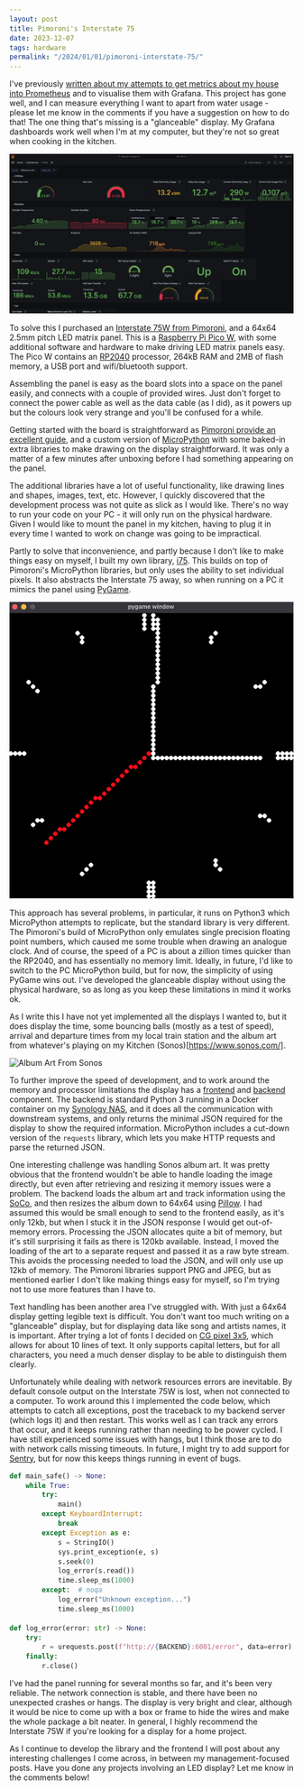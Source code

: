 ```yaml
---
layout: post
title: Pimoroni's Interstate 75
date: 2023-12-07
tags: hardware
permalink: "/2024/01/01/pimoroni-interstate-75/"
---
```

I've previously [written about my attempts to get metrics about my house into Prometheus](/2020/10/14/house-measurements/)
and to visualise them with Grafana. This project has gone well, and I can measure
everything I want to apart from water usage - please let me know in the comments if you
have a suggestion on how to do that! The one thing that's missing is a "glanceable"
display. My Grafana dashboards work well when I'm at my computer, but they're not so great
when cooking in the kitchen.

<!--more-->

![Grafana Dashboard](/assets/202401_grafana.png)

To solve this I purchased an [Interstate 75W from Pimoroni](https://shop.pimoroni.com/products/interstate-75?variant=39443584417875),
and a 64x64 2.5mm pitch LED matrix panel.  This is a [Raspberry Pi Pico W](https://www.raspberrypi.com/documentation/microcontrollers/raspberry-pi-pico.html),
with some additional software and hardware to make driving LED matrix panels easy. The Pico W
contains an [RP2040](https://www.raspberrypi.com/products/rp2040/specifications/) processor,
264kB RAM and 2MB of flash memory, a USB port and wifi/bluetooth support.

Assembling the panel is easy as the board slots into a space on the panel easily, and connects
with a couple of provided wires. Just don't forget to connect the power cable as well as the
data cable (as I did), as it powers up but the colours look very strange and you'll be confused
for a while.

Getting started with the board is straightforward as [Pimoroni provide an excellent guide](https://learn.pimoroni.com/article/getting-started-with-interstate-75),
and a custom version of [MicroPython](https://micropython.org/) with some baked-in
extra libraries to make drawing on the display straightforward. It was only a matter of a few
minutes after unboxing before I had something appearing on the panel.

The additional libraries have a lot of useful functionality, like drawing lines and shapes,
images, text, etc. However, I quickly discovered that the development process was not quite
as slick as I would like. There's no way to run your code on your PC - it will only run on
the physical hardware. Given I would like to mount the panel in my kitchen, having to plug
it in every time I wanted to work on change was going to be impractical.

Partly to solve that inconvenience, and partly because I don't like to make things easy on myself,
I built my own library, [i75](https://github.com/andrewjw/i75). This builds on top of
Pimoroni's MicroPython libraries, but only uses the ability to set individual pixels. It also 
abstracts the Interstate 75 away, so when running on a PC it mimics the panel using 
[PyGame](https://www.pygame.org/).

![Emulated Interstate 75W Display](/assets/i75_emulated_display.png)

This approach has several problems, in particular, it runs on Python3 which MicroPython attempts
to replicate, but the standard library is very different. The Pimoroni's build of MicroPython only
emulates single precision floating point numbers, which caused me some trouble when drawing an
analogue clock. And of course, the speed of a PC is about a zillion times quicker than the RP2040,
and has essentially no memory limit. Ideally, in future, I'd like to switch to the PC MicroPython build,
but for now, the simplicity of using PyGame wins out. I've developed the glanceable display
without using the physical hardware, so as long as you keep these limitations in mind it works
ok.

As I write this I have not yet implemented all the displays I wanted to, but it does display the time,
some bouncing balls (mostly as a test of speed), arrival and departure times from my local train
station and the album art from whatever's playing on my Kitchen (Sonos)[https://www.sonos.com/].

![Album Art From Sonos](/assets/i75_album_art.png)

To further improve the speed of development, and to work around the memory and processor limitations
the display has a [frontend](https://github.com/andrewjw/smartdisplay-frontend) and
[backend](https://github.com/andrewjw/smartdisplay-backend) component. The backend is standard Python 3
running in a Docker container on my [Synology NAS](https://www.synology.com/), and it does all the
communication with downstream systems, and only returns the minimal JSON required for the display to show
the required information. MicroPython includes a cut-down version of the `requests` library, which lets
you make HTTP requests and parse the returned JSON. 

One interesting challenge was handling Sonos album art. It was pretty obvious that the frontend wouldn't
be able to handle loading the image directly, but even after retrieving and resizing it memory issues
were a problem. The backend loads the album art and track information using the
[SoCo](https://github.com/SoCo/SoCo), and then resizes the album down to 64x64 using [Pillow](https://python-pillow.org/).
I had assumed this would be small enough to send to the frontend easily, as it's only 12kb, but when I stuck
it in the JSON response I would get out-of-memory errors. Processing the JSON allocates quite
a bit of memory, but it's still surprising it fails as there is 120kb available. Instead, I moved the loading
of the art to a separate request and passed it as a raw byte stream. This avoids the processing needed to
load the JSON, and will only use up 12kb of memory. The Pimoroni libraries support PNG and JPEG,
but as mentioned earlier I don't like making things easy for myself, so I'm trying not to use more features
than I have to.

Text handling has been another area I've struggled with. With just a 64x64 display getting legible text is difficult.
You don't want too much writing on a "glanceable" display, but for displaying data like song and artists names, it
is important. After trying a lot of fonts I decided on [CG pixel 3x5](https://fontstruct.com/fontstructions/show/1404325/cg-pixel-4x5-2),
which allows for about 10 lines of text. It only supports capital letters, but for all characters, you need a much
denser display to be able to distinguish them clearly.

Unfortunately while dealing with network resources errors are inevitable. By default console output on the Interstate
75W is lost, when not connected to a computer. To work around this I implemented the code below, which attempts to
catch all exceptions, post the traceback to my backend server (which logs it) and then restart. This works well as I
can track any errors that occur, and it keeps running rather than needing to be power cycled. I have still experienced
some issues with hangs, but I think those are to do with network calls missing timeouts. In future, I might try to
add support for [Sentry](https://sentry.io/), but for now this keeps things running in event of bugs.

```python
def main_safe() -> None:
    while True:
        try:
            main()
        except KeyboardInterrupt:
            break
        except Exception as e:
            s = StringIO()
            sys.print_exception(e, s)
            s.seek(0)
            log_error(s.read())
            time.sleep_ms(1000)
        except:  # noqa
            log_error("Unknown exception...")
            time.sleep_ms(1000)

def log_error(error: str) -> None:
    try:
        r = urequests.post(f"http://{BACKEND}:6001/error", data=error)
    finally:
        r.close()
```

I've had the panel running for several months so far, and it's been very reliable. The network connection is stable,
and there have been no unexpected crashes or hangs. The display is very bright and clear, although it would be nice
to come up with a box or frame to hide the wires and make the whole package a bit neater. In general, I highly
recommend the Interstate 75W if you're looking for a display for a home project.

As I continue to develop the library and the frontend I will post about any interesting challenges I come across,
in between my management-focused posts. Have you done any projects involving an LED display? Let me know in the
comments below!
